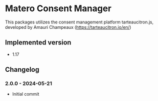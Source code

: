 # Matero Consent Manager

This packages utilizes the consent management platform tarteaucitron.js, developed by Amauri Champeaux (https://tarteaucitron.io/en/)

## Implemented version
* 1.17

## Changelog

### 2.0.0 - 2024-05-21
* Initial commit
